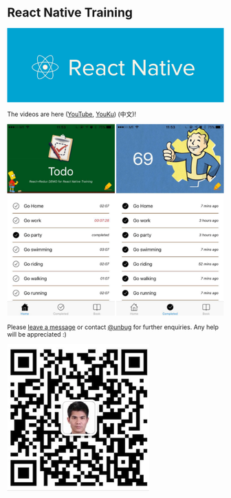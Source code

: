 # React Native Training

![](QQ20160705-3.png)

The videos are here ([YouTube](https://www.youtube.com/playlist?list=PLC_rYRxEnwQGLQqrHR0aho33U6DCeJamC), [YouKu](http://www.youku.com/playlist_show/id_27615900.html)) (中文)! 

![](QQ20160727-3.png)


Please [leave a message](https://www.gitbook.com/book/unbug/react-native-training/discussions) or contact [@unbug](https://github.com/unbug) for further enquiries. Any help will be appreciated :)

![](QQ20161110-1@2x.png)


